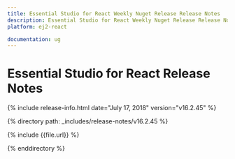 ```yaml
---
title: Essential Studio for React Weekly Nuget Release Release Notes  
description: Essential Studio for React Weekly Nuget Release Release Notes  
platform: ej2-react

documentation: ug
---
```


# Essential Studio for  React  Release Notes  

{% include release-info.html date="July 17, 2018"   version="v16.2.45"  %} 

{% directory path: _includes/release-notes/v16.2.45 %}

{% include {{file.url}} %}

{% enddirectory %}
